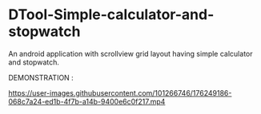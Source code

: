 # DTool-Simple-calculator-and-stopwatch
An android application with scrollview grid layout having simple calculator and stopwatch.

DEMONSTRATION :

https://user-images.githubusercontent.com/101266746/176249186-068c7a24-ed1b-4f7b-a14b-9400e6c0f217.mp4



